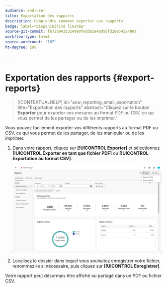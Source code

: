 ```yaml
---
audience: end-user
title: Exportation des rapports
description: Comprendre comment exporter vos rapports
badge: label="Disponibilité limitée"
source-git-commit: fb72b943b324990f6dd82a4a05bfd28e5452480a
workflow-type: tm+mt
source-wordcount: '107'
ht-degree: 29%

---
```



# Exportation des rapports {#export-reports}

>[!CONTEXTUALHELP]
>id="acw_reporting_email_exportation"
>title="Exportation des rapports"
>abstract="Cliquez sur le bouton **Exporter** pour exporter ces mesures au format PDF ou CSV, ce qui vous permet de les partager ou de les imprimer."

Vous pouvez facilement exporter vos différents rapports au format PDF ou CSV, ce qui vous permet de les partager, de les manipuler ou de les imprimer.

1. Dans votre rapport, cliquez sur **[!UICONTROL Exporter]** et sélectionnez **[!UICONTROL Exporter en tant que fichier PDF]** ou **[!UICONTROL Exportation au format CSV]**.

   ![](assets/global_report_export.png)

1. Localisez le dossier dans lequel vous souhaitez enregistrer votre fichier, renommez-le si nécessaire, puis cliquez sur **[!UICONTROL Enregistrer]**.

Votre rapport peut désormais être affiché ou partagé dans un PDF ou fichier CSV.

